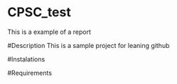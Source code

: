 # CPSC_test
This is a example of a report 

#Description
This is a sample project for leaning github 

#Instalations 

#Requirements 
